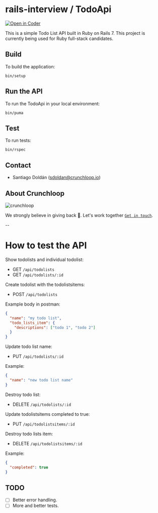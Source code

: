# rails-interview / TodoApi

[![Open in Coder](https://dev.crunchloop.io/open-in-coder.svg)](https://dev.crunchloop.io/templates/fly-containers/workspace?param.Git%20Repository=git@github.com:crunchloop/rails-interview.git)

This is a simple Todo List API built in Ruby on Rails 7. This project is currently being used for Ruby full-stack candidates.

## Build

To build the application:

`bin/setup`

## Run the API

To run the TodoApi in your local environment:

`bin/puma`

## Test

To run tests:

`bin/rspec`

## Contact

- Santiago Doldán (sdoldan@crunchloop.io)

## About Crunchloop

![crunchloop](https://crunchloop.io/logo-blue.png)

We strongly believe in giving back :rocket:. Let's work together [`Get in touch`](https://crunchloop.io/contact).

--

# How to test the API

Show todolists and individual todolist:

- GET `/api/todolists`
- GET `/api/todolists/:id`

Create todolist with the todolistsitems:

- POST `/api/todolists`

Example body in postman:

```json
{
  "name": "my todo list",
  "todo_lists_item": {
    "descriptions": ["todo 1", "todo 2"]
  }
}
```

Update todo list name:

- PUT `/api/todolists/:id`

Example:

```json
{
  "name": "new todo list name"
}
```

Destroy todo list:

- DELETE `/api/todolists/:id`

Update todolistsitems completed to true:

- PUT `/api/todolistsitems/:id`

Destroy todo lists item:

- DELETE `/api/todolistsitems/:id`

Example:

```json
{
  "completed": true
}
```

## TODO

- [ ] Better error handling.
- [ ] More and better tests.

